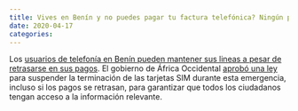 ```yaml
---
title: Vives en Benín y no puedes pagar tu factura telefónica? Ningún problema
date: 2020-04-17
categories:
---
```


Los [usuarios de telefonía en Benín pueden mantener sus lineas a pesar de retrasarse en sus pagos](https://a4ai.org/how-our-partners-are-keeping-people-connected-during-the-covid-19-crisis/). El gobierno de África Occidental [aprobó una ley](https://a4ai.org/how-our-partners-are-keeping-people-connected-during-the-covid-19-crisis/) para suspender la terminación de las tarjetas SIM durante esta emergencia, incluso si los pagos se retrasan, para garantizar que todos los ciudadanos tengan acceso a la información relevante.

<!-- more -->
